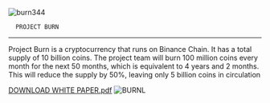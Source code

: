 
![burn344](https://github.com/projectburnofficial/projectburnofficial/assets/147941010/33eef1a5-faa4-40fc-891d-7ea2e6374a6f)


      PROJECT BURN
--------------------------

Project Burn is a cryptocurrency that runs on Binance
Chain. It has a total supply of 10 billion coins. The project
team will burn 100 million coins every month for the next 50
months, which is equivalent to 4 years and 2 months. This
will reduce the supply by 50%, leaving only 5 billion coins in
circulation


[DOWNLOAD WHITE PAPER.pdf](https://github.com/projectburnofficial/projectburnofficial/files/13336038/DOWNLOAD.WHITE.PAPER.pdf)
![BURNL](https://github.com/projectburnofficial/projectburnofficial/assets/147941010/7ca4cf08-233c-44e7-91c3-afe50153266c)

